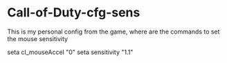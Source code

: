 # Call-of-Duty-cfg-sens
This is my personal config from the game, where are the commands to set the mouse sensitivity


seta cl_mouseAccel "0"
seta sensitivity "1.1"

